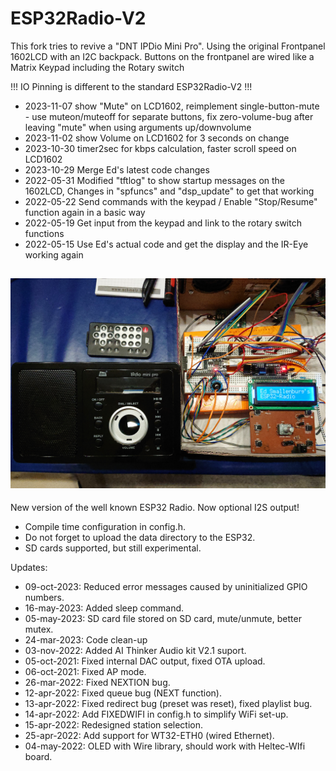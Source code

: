 # ESP32Radio-V2
This fork tries to revive a "DNT IPDio Mini Pro".
Using the original Frontpanel 1602LCD with an I2C backpack.
Buttons on the frontpanel are wired like a Matrix Keypad including the Rotary switch

!!! IO Pinning is different to the standard ESP32Radio-V2 !!!

- 2023-11-07 show "Mute" on LCD1602,
             reimplement single-button-mute - use muteon/muteoff for separate buttons,
             fix zero-volume-bug after leaving "mute" when using arguments up/downvolume
- 2023-11-02 show Volume on LCD1602 for 3 seconds on change
- 2023-10-30 timer2sec for kbps calculation, faster scroll speed on LCD1602
- 2023-10-29 Merge Ed's latest code changes
- 2022-05-31 Modified "tftlog" to show startup messages on the 1602LCD, Changes in "spfuncs" and "dsp_update" to get that working
- 2022-05-22 Send commands with the keypad / Enable "Stop/Resume" function again in a basic way
- 2022-05-19 Get input from the keypad and link to the rotary switch functions
- 2022-05-15 Use Ed's actual code and get the display and the IR-Eye working again

![alt text](doc/ESP32_IPdio.jpg)
--------------------------------------------------------------------------------------

New version of the well known ESP32 Radio.  Now optional I2S output!
- Compile time configuration in config.h.
- Do not forget to upload the data directory to the ESP32.
- SD cards supported, but still experimental.

Updates:
- 09-oct-2023: Reduced error messages caused by uninitialized GPIO numbers.
- 16-may-2023: Added sleep command.
- 05-may-2023: SD card file stored on SD card, mute/unmute, better mutex.
- 24-mar-2023: Code clean-up
- 03-nov-2022: Added AI Thinker Audio kit V2.1 suport.
- 05-oct-2021: Fixed internal DAC output, fixed OTA upload.
- 06-oct-2021: Fixed AP mode.
- 26-mar-2022: Fixed NEXTION bug.
- 12-apr-2022: Fixed queue bug (NEXT function).
- 13-apr-2022: Fixed redirect bug (preset was reset), fixed playlist bug.
- 14-apr-2022: Add FIXEDWIFI in config.h to simplify WiFi set-up.
- 15-apr-2022: Redesigned station selection.
- 25-apr-2022: Add support for WT32-ETH0 (wired Ethernet).
- 04-may-2022: OLED with Wire library, should work with Heltec-WIfi board.
